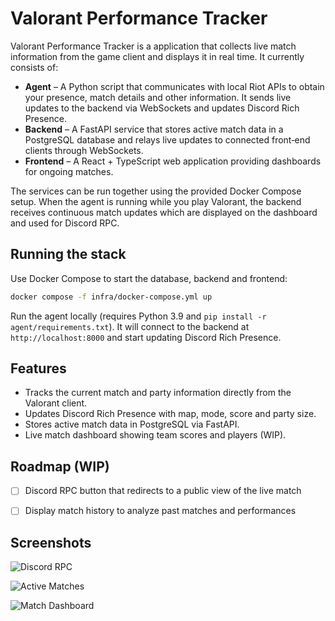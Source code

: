 # Valorant Performance Tracker

Valorant Performance Tracker is a application that collects live match information from the game client and displays it in real time. It currently consists of:

- **Agent** – A Python script that communicates with local Riot APIs to obtain your presence, match details and other information. It sends live updates to the backend via WebSockets and updates Discord Rich Presence.
- **Backend** – A FastAPI service that stores active match data in a PostgreSQL database and relays live updates to connected front‑end clients through WebSockets.
- **Frontend** – A React + TypeScript web application providing dashboards for ongoing matches.

The services can be run together using the provided Docker Compose setup. When the agent is running while you play Valorant, the backend receives continuous match updates which are displayed on the dashboard and used for Discord RPC.

## Running the stack

Use Docker Compose to start the database, backend and frontend:

```bash
docker compose -f infra/docker-compose.yml up
```

Run the agent locally (requires Python 3.9 and `pip install -r agent/requirements.txt`). It will connect to the backend at `http://localhost:8000` and start updating Discord Rich Presence.

## Features

- Tracks the current match and party information directly from the Valorant client.
- Updates Discord Rich Presence with map, mode, score and party size.
- Stores active match data in PostgreSQL via FastAPI.
- Live match dashboard showing team scores and players (WIP).

## Roadmap (WIP)
- [ ] Discord RPC button that redirects to a public view of the live match
- [ ] Display match history to analyze past matches and performances


## Screenshots

![Discord RPC](https://media.discordapp.net/attachments/768367820119343107/1393234035844710471/image.png?ex=68726dcf&is=68711c4f&hm=45258ea274555b727f2ce4b9f3e9a655b0974ae7a6c68cb08233dbe9b8457964&=&format=webp&quality=lossless)

![Active Matches](https://media.discordapp.net/attachments/768367820119343107/1393234035182145779/image.png?ex=68726dcf&is=68711c4f&hm=657bc66976cf392b3cb5a6f28fb81312d806390b1bff05e9d5ce80192f9a2bd2&=&format=webp&quality=lossless)

![Match Dashboard](https://media.discordapp.net/attachments/768367820119343107/1393234035614027906/image.png?ex=68726dcf&is=68711c4f&hm=03f26632cd33fca5de941adb7b46cc73cf167204024157555a9c7b85054ebd2f&=&format=webp&quality=lossless&width=853&height=856)
